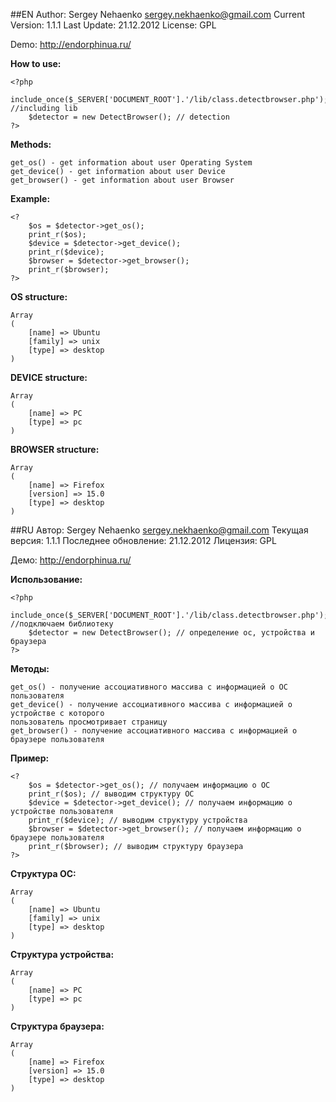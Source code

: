##EN
	Author: Sergey Nehaenko <sergey.nekhaenko@gmail.com>
	Current Version: 1.1.1
	Last Update: 21.12.2012
	License: GPL

Demo: http://endorphinua.ru/

**How to use:**

	<?php
		include_once($_SERVER['DOCUMENT_ROOT'].'/lib/class.detectbrowser.php'); //including lib
		$detector = new DetectBrowser(); // detection
	?>

**Methods:**

	get_os() - get information about user Operating System
	get_device() - get information about user Device
	get_browser() - get information about user Browser
	
**Example:**

	<?
		$os = $detector->get_os();
		print_r($os);
		$device = $detector->get_device();
		print_r($device);
		$browser = $detector->get_browser();
		print_r($browser);
	?>
**OS structure:**

	Array
	(
		[name] => Ubuntu
		[family] => unix
		[type] => desktop
	)

**DEVICE structure:**

	Array
	(
		[name] => PC
		[type] => pc
	)

**BROWSER structure:**

	Array
	(
		[name] => Firefox
		[version] => 15.0
		[type] => desktop
	)
##RU
	Автор: Sergey Nehaenko <sergey.nekhaenko@gmail.com>
	Текущая версия: 1.1.1
	Последнее обновление: 21.12.2012
	Лицензия: GPL

Демо: http://endorphinua.ru/


**Использование:**

	<?php
		include_once($_SERVER['DOCUMENT_ROOT'].'/lib/class.detectbrowser.php'); //подключаем библиотеку
		$detector = new DetectBrowser(); // определение ос, устройства и браузера
	?>

**Методы:**

	get_os() - получение ассоциативного массива с информацией о ОС пользователя
	get_device() - получение ассоциативного массива с информацией о устройстве с которого
	пользователь просмотривает страницу
	get_browser() - получение ассоциативного массива с информацией о браузере пользователя
	
**Пример:**

	<?
		$os = $detector->get_os(); // получаем информацию о ОС
		print_r($os); // выводим структуру ОС
		$device = $detector->get_device(); // получаем информацию о устройстве пользователя
		print_r($device); // выводим структуру устройства
		$browser = $detector->get_browser(); // получаем информацию о браузере пользователя
		print_r($browser); // выводим структуру браузера
	?>
**Структура ОС:**

	Array
	(
		[name] => Ubuntu
		[family] => unix
		[type] => desktop
	)

**Структура устройства:**

	Array
	(
		[name] => PC
		[type] => pc
	)

**Структура браузера:**

	Array
	(
		[name] => Firefox
		[version] => 15.0
		[type] => desktop
	)
